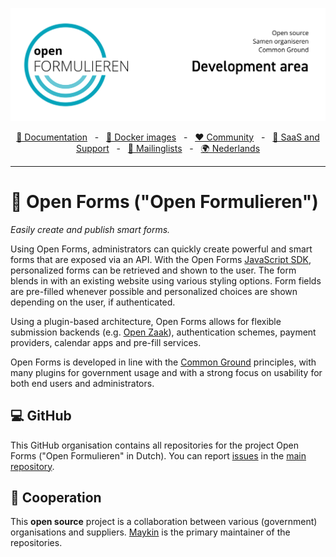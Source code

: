 ![Maykin](https://github.com/open-formulieren/.github/blob/main/profile/banner.png)

<div align="center">
  <a href="https://open-forms.readthedocs.io/" target="_blank">📖 Documentation</a>
    <span>&nbsp;&nbsp;-&nbsp;&nbsp;</span>
  <a href="https://hub.docker.com/r/openformulieren/open-forms" target="_blank">🐳 Docker images</a>
    <span>&nbsp;&nbsp;-&nbsp;&nbsp;</span>
  <a href="https://commonground.nl/groups/view/0c79b387-4567-4522-bc35-7d3583978c9f/open-forms" target="_blank">❤️ Community</a>
    <span>&nbsp;&nbsp;-&nbsp;&nbsp;</span>
  <a href="https://opengem.nl/producten/open-formulieren/" target="_blank">🤝 SaaS and Support</a>
    <span>&nbsp;&nbsp;-&nbsp;&nbsp;</span>
  <a href="https://mailing.maykinmedia.nl/subscription/form" target="_blank">📰 Mailinglists</a>
    <span>&nbsp;&nbsp;-&nbsp;&nbsp;</span>
  <a href="https://github.com/open-formulieren/.github/blob/main/profile/README.md"">🌍 Nederlands</a>
  <hr />
</div>

# 📂 Open Forms ("Open Formulieren")

*Easily create and publish smart forms.*

Using Open Forms, administrators can quickly create powerful and smart forms that are exposed via an API. With the Open Forms <a href="https://github.com/open-formulieren/open-forms-sdk/" target="_blank">JavaScript SDK</a>, personalized forms can be retrieved and shown to the user. The form blends in with an existing website using various styling options. Form fields are pre-filled whenever possible and personalized choices are shown depending on the user, if authenticated.

Using a plugin-based architecture, Open Forms allows for flexible submission backends (e.g. <a href="https://github.com/open-zaak/open-zaak/" target="_blank">Open Zaak</a>), authentication schemes, payment providers, calendar apps and pre-fill services.

Open Forms is developed in line with the <a href="https://commonground.nl" target="_blank">Common Ground</a> principles, with many plugins for government usage and with a strong focus on usability for both end users and administrators.

## 💻 GitHub

This GitHub organisation contains all repositories for the project Open Forms ("Open Formulieren" in Dutch). You can report <a href="https://github.com/open-formulieren/open-forms/issues/new/choose" target="_blank">issues</a> in the <a href="https://github.com/open-formulieren/open-forms/" target="_blank">main repository</a>.

## 🤝 Cooperation

This **open source** project is a collaboration between various (government) organisations and suppliers. <a href="https://www.maykinmedia.nl" target="_blank">Maykin</a> is the primary maintainer of the repositories.
